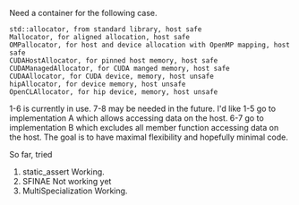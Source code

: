 Need a container for the following case.

    std::allocator, from standard library, host safe
    Mallocator, for aligned allocation, host safe
    OMPallocator, for host and device allocation with OpenMP mapping, host safe
    CUDAHostAllocator, for pinned host memory, host safe
    CUDAManagedAllocator, for CUDA manged memory, host safe
    CUDAAllocator, for CUDA device, memory, host unsafe
    hipAllocator, for device memory, host unsafe
    OpenCLAllocator, for hip device, memory, host unsafe

1-6 is currently in use. 7-8 may be needed in the future.
I'd like 1-5 go to implementation A which allows accessing data on the host.
6-7 go to implementation B which excludes all member function accessing data on the host.
The goal is to have maximal flexibility and hopefully minimal code.

So far, tried
1. static_assert
Working.
2. SFINAE
Not working yet
3. MultiSpecialization
Working.
